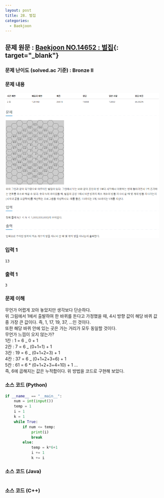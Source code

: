 ```yaml
---
layout: post
title: 28. 벌집
categories:
  - Baekjoon
---
```


## 문제 원문 : [Baekjoon NO.14652 : 벌집](https://www.acmicpc.net/problem/2292){: target="\_blank"}

### 문제 난이도 (solved.ac 기준) : Bronze II

### 문제 내용

![2292_honeycomb](/assets/images/Baekjoon/2292_honeycomb.PNG)

### 입력 1

```
13
```

### 출력 1

```
3
```

### 문제 이해

무언가 어렵게 꼬아 놓았지만 생각보다 단순하다.  
위 그림에서 1에서 출발하여 한 바퀴를 돈다고 가정했을 때, 4시 방향 값이 해당 바퀴 값 중 가장 큰 값이다. 즉, 1, 17, 19, 37, ...인 것이다.  
또한 해당 바퀴 안에 있는 곳은 가는 거리가 모두 동일할 것이다.  
무언가 느낌이 오지 않는가?  
1칸 : 1 = 6 _ 0 + 1  
2칸 : 7 = 6 _ (0+1=1) + 1  
3칸 : 19 = 6 _ (0+1+2=3) + 1  
4칸 : 37 = 6 _ (0+1+2+3=6) + 1  
5칸 : 61 = 6 \* (0+1+2+3+4=10) + 1
...  
즉, 6에 곱해지는 값은 누적합이다.
위 방법을 코드로 구현해 보았다.

### 소스 코드 (Python)

```python
if __name__ == "__main__":
    num = int(input())
    temp = 1
    i = 1
    k = 1
    while True:
        if num <= temp:
            print(i)
            break
        else:
            temp = k*6+1
            i += 1
            k += i
```

### 소스 코드 (Java)

```java

```

### 소스 코드 (C++)

```cpp

```

